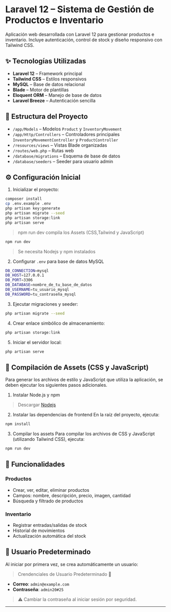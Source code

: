 # Laravel 12 – Sistema de Gestión de Productos e Inventario

Aplicación web desarrollada con Laravel 12 para gestionar productos e inventario. Incluye autenticación, control de stock y diseño responsivo con Tailwind CSS.

## ✨ Tecnologías Utilizadas

- **Laravel 12** – Framework principal
- **Tailwind CSS** – Estilos responsivos
- **MySQL** – Base de datos relacional
- **Blade** – Motor de plantillas
- **Eloquent ORM** – Manejo de base de datos
- **Laravel Breeze** – Autenticación sencilla

## 📁 Estructura del Proyecto

- `/app/Models` – Modelos `Product` y `InventoryMovement`
- `/app/Http/Controllers` – Controladores principales `InventoryMovementController` y `ProductController`
- `/resources/views` – Vistas Blade organizadas
- `/routes/web.php` – Rutas web
- `/database/migrations` – Esquema de base de datos
- `/database/seeders` – Seeder para usuario admin

## ⚙️ Configuración Inicial

1. Inicializar el proyecto:
```bash
composer install
cp .env.example .env
php artisan key:generate
php artisan migrate --seed
php artisan storage:link
php artisan serve
```
> npm run dev compila los Assets (CSS,Tailwind y JavaScript)
```bash
npm run dev
```
> Se necesita Nodejs y npm instalados

2. Configurar `.env` para base de datos MySQL
```bash
DB_CONNECTION=mysql
DB_HOST=127.0.0.1
DB_PORT=3306
DB_DATABASE=nombre_de_tu_base_de_datos
DB_USERNAME=tu_usuario_mysql
DB_PASSWORD=tu_contraseña_mysql
```
3. Ejecutar migraciones y seeder:
```bash
php artisan migrate --seed
```

4. Crear enlace simbólico de almacenamiento:
```bash
php artisan storage:link
```

5. Iniciar el servidor local:
```bash
php artisan serve
```
## 🎨 Compilación de Assets (CSS y JavaScript)
Para generar los archivos de estilo y JavaScript que utiliza la aplicación, se deben ejecutar los siguientes pasos adicionales.

1. Instalar Node.js y npm
> Descargar [Nodejs](https://nodejs.org/es)

2. Instalar las dependencias de frontend
En la raíz del proyecto, ejecuta:
```bash
npm install
```
3. Compilar los assets
Para compilar los archivos de CSS y JavaScript (utilizando Tailwind CSS), ejecuta:

```bash
npm run dev
```
## 📅 Funcionalidades

### Productos
- Crear, ver, editar, eliminar productos
- Campos: nombre, descripción, precio, imagen, cantidad
- Búsqueda y filtrado de productos

### Inventario
- Registrar entradas/salidas de stock
- Historial de movimientos
- Actualización automática del stock

## 🔐 Usuario Predeterminado

Al iniciar por primera vez, se crea automáticamente un usuario:

> Crendenciales de Usuario Predeterminado 🔐
- **Correo**: `admin@example.com`
- **Contraseña**: `admin20#25`

> ⚠️ Cambiar la contraseña al iniciar sesión por seguridad.

---

